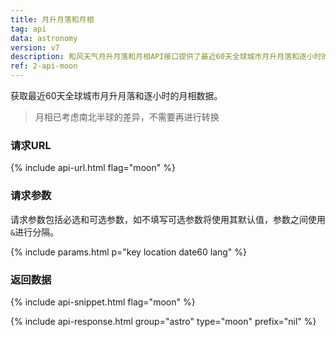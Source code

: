 ```yaml
---
title: 月升月落和月相
tag: api
data: astronomy
version: v7
description: 和风天气月升月落和月相API接口提供了最近60天全球城市月升月落和逐小时的月相数据
ref: 2-api-moon
---
```


获取最近60天全球城市月升月落和逐小时的月相数据。

> 月相已考虑南北半球的差异，不需要再进行转换

### 请求URL

{% include api-url.html flag="moon" %}

### 请求参数

请求参数包括必选和可选参数，如不填写可选参数将使用其默认值，参数之间使用`&`进行分隔。

{% include params.html p="key location date60 lang" %}

### 返回数据

{% include api-snippet.html flag="moon" %}

{% include api-response.html group="astro" type="moon" prefix="nil" %}

